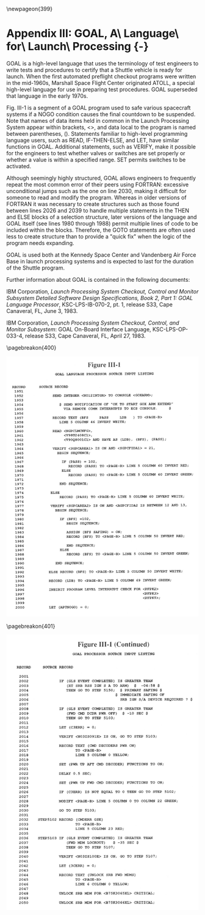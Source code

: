 \newpageon{399}

# Appendix III: GOAL, A\ Language\ for\ Launch\ Processing {-}

GOAL is a high-level language that uses the terminology of test
engineers to write tests and procedures to certify that a Shuttle
vehicle is ready for launch. When the first automated preflight checkout
programs were written in the mid-1960s, Marshall Space Flight Center
originated ATOLL, a special high-level language for use in preparing
test procedures. GOAL superseded that language in the early 1970s.

Fig. III-1 is a segment of a GOAL program used to safe various
spacecraft systems if a NOGO condition causes the final countdown to be
suspended. Note that names of data items held in common in the Launch
Processing System appear within brackets, <>, and data local to
the program is named between parentheses, (). Statements familiar to
high-level programming language users, such as READ, IF-THEN-ELSE, and
LET, have similar functions in GOAL. Additional statements, such as
VERIFY, make it possible for the engineers to test whether valves or
switches are set properly or whether a value is within a specified
range. SET permits switches to be activated.

Although seemingly highly structured, GOAL allows engineers to
frequently repeat the most common error of their peers using FORTRAN:
excessive unconditional jumps such as the one on line 2030, making it
difficult for someone to read and modify the program. Whereas in older
versions of FORTRAN it was necessary to create structures such as those
found between lines 2026 and 2039 to handle multiple statements in the
THEN and ELSE blocks of a selection structure, later versions of the
language and GOAL itself (see lines 1980 through 1988) permit multiple
lines of code to be included within the blocks. Therefore, the GOTO
statements are often used less to create structure than to provide a
"quick fix" when the logic of the program needs expanding.

GOAL is used both at the Kennedy Space Center and Vandenberg Air Force
Base in launch processing systems and is expected to last for the
duration of the Shuttle program.

Further information about GOAL is contained in the following documents:

IBM Corporation, *Launch Processing System Checkout, Control and
Monitor Subsystem Detailed Software Design Specifications, Book 2, Part
1: GOAL Language Processor*, KSC-LPS-IB-070-2, pt. 1, release S33, Cape
Canaveral, FL, June 3, 1983.

IBM Corporation, *Launch Processing System Checkout, Control, and
Monitor Subsystem*: GOAL On-Board Interface Language, KSC-LPS-OP-033-4,
release S33, Cape Canaveral, FL, April 27, 1983.

\pagebreakon{400}

![Figure III-1](images/p400.jpg)

\pagebreakon{401}

![Figure III-1 (Continued)](images/p401.jpg)
